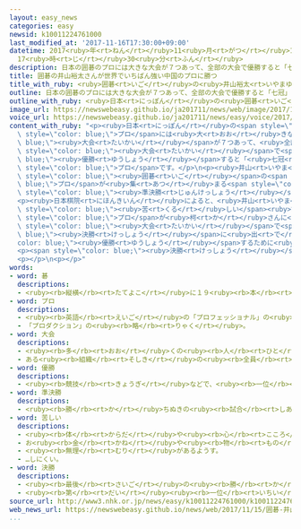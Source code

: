 ```yaml
---
layout: easy_news
categories: easy
newsid: k10011224761000
last_modified_at: '2017-11-16T17:30:00+09:00'
datetime: 2017<ruby>年<rt>ねん</rt></ruby>11<ruby>月<rt>がつ</rt></ruby>16<ruby>日<rt>にち</rt></ruby>
  17<ruby>時<rt>じ</rt></ruby>30<ruby>分<rt>ふん</rt></ruby>
description: 日本の囲碁のプロには大きな大会が７つあって、全部の大会で優勝すると「七冠」になります。
title: 囲碁の井山裕太さんが世界でいちばん強い中国のプロに勝つ
title_with_ruby: <ruby>囲碁<rt>いご</rt></ruby>の<ruby>井山裕太<rt>いやまゆうた</rt></ruby>さんが<ruby>世界<rt>せかい</rt></ruby>でいちばん<ruby>強<rt>つよ</rt></ruby>い<ruby>中国<rt>ちゅうごく</rt></ruby>のプロに<ruby>勝<rt>か</rt></ruby>つ
outline: 日本の囲碁のプロには大きな大会が７つあって、全部の大会で優勝すると「七冠」になります。
outline_with_ruby: <ruby>日本<rt>にっぽん</rt></ruby>の<ruby>囲碁<rt>いご</rt></ruby>のプロには<ruby>大<rt>おお</rt></ruby>きな<ruby>大会<rt>たいかい</rt></ruby>が７つあって、<ruby>全部<rt>ぜんぶ</rt></ruby>の<ruby>大会<rt>たいかい</rt></ruby>で<ruby>優勝<rt>ゆうしょう</rt></ruby>すると「<ruby>七冠<rt>ななかん</rt></ruby>」になります。
image_url: https://newswebeasy.github.io/ja201711/news/web/image/2017/11/15/K10011224761_1711151913_1711151915_01_02.jpg
voice_url: https://newswebeasy.github.io/ja201711/news/easy/voice/2017/11/16/k10011224761000.mp3
content_with_ruby: "<p><ruby>日本<rt>にっぽん</rt></ruby>の<span style=\"color: blue;\"><ruby>囲碁<rt>いご</rt></ruby></span>の<span\
  \ style=\"color: blue;\">プロ</span>には<ruby>大<rt>おお</rt></ruby>きな<span style=\"color:\
  \ blue;\"><ruby>大会<rt>たいかい</rt></ruby></span>が７つあって、<ruby>全部<rt>ぜんぶ</rt></ruby>の<span\
  \ style=\"color: blue;\"><ruby>大会<rt>たいかい</rt></ruby></span>で<span style=\"color:\
  \ blue;\"><ruby>優勝<rt>ゆうしょう</rt></ruby></span>すると「<ruby>七冠<rt>ななかん</rt></ruby>」になります。<ruby>井山裕太<rt>いやまゆうた</rt></ruby>さんは、<ruby>初<rt>はじ</rt></ruby>めて<ruby>七冠<rt>ななかん</rt></ruby>になった<span\
  \ style=\"color: blue;\">プロ</span>です。</p>\n<p><ruby>井山<rt>いやま</rt></ruby>さんは１５<ruby>日<rt>にち</rt></ruby>、<ruby>日本<rt>にっぽん</rt></ruby>、<ruby>中国<rt>ちゅうごく</rt></ruby>、<ruby>韓国<rt>かんこく</rt></ruby>の<span\
  \ style=\"color: blue;\"><ruby>囲碁<rt>いご</rt></ruby></span>の<span style=\"color:\
  \ blue;\">プロ</span>が<ruby>集<rt>あつ</rt></ruby>まる<span style=\"color: blue;\"><ruby>大会<rt>たいかい</rt></ruby></span>の<span\
  \ style=\"color: blue;\"><ruby>準決勝<rt>じゅんけっしょう</rt></ruby></span>で、<ruby>世界<rt>せかい</rt></ruby>でいちばん<ruby>強<rt>つよ</rt></ruby>いと<ruby>言<rt>い</rt></ruby>われている<ruby>中国<rt>ちゅうごく</rt></ruby>の<ruby>柯<rt>か</rt></ruby><ruby>潔<rt>けつ</rt></ruby>さんと<ruby>試合<rt>しあい</rt></ruby>をしました。</p>\n\
  <p><ruby>日本棋院<rt>にほんきいん</rt></ruby>によると、<ruby>井山<rt>いやま</rt></ruby>さんは<ruby>途中<rt>とちゅう</rt></ruby>までは<ruby>負<rt>ま</rt></ruby>けていて<span\
  \ style=\"color: blue;\"><ruby>苦<rt>くる</rt></ruby>しい</span><ruby>試合<rt>しあい</rt></ruby>でしたが、<ruby>最後<rt>さいご</rt></ruby>に<ruby>勝<rt>か</rt></ruby>つことができました。<ruby>日本<rt>にっぽん</rt></ruby>の<span\
  \ style=\"color: blue;\">プロ</span>が<ruby>柯<rt>か</rt></ruby>さんに<ruby>勝<rt>か</rt></ruby>ったのは<ruby>初<rt>はじ</rt></ruby>めてです。<ruby>井山<rt>いやま</rt></ruby>さんは「<ruby>世界<rt>せかい</rt></ruby>の<span\
  \ style=\"color: blue;\"><ruby>大会<rt>たいかい</rt></ruby></span>で<span style=\"color:\
  \ blue;\"><ruby>決勝<rt>けっしょう</rt></ruby></span>に<ruby>出<rt>で</rt></ruby>て<span style=\"\
  color: blue;\"><ruby>優勝<rt>ゆうしょう</rt></ruby></span>するために<ruby>頑張<rt>がんば</rt></ruby>ってきたので、とてもうれしいです」と<ruby>話<rt>はな</rt></ruby>していました。</p>\n\
  <p><span style=\"color: blue;\"><ruby>決勝<rt>けっしょう</rt></ruby></span>は<ruby>来年<rt>らいねん</rt></ruby>の２<ruby>月<rt>がつ</rt></ruby>で、<ruby>井山<rt>いやま</rt></ruby>さんは<ruby>中国<rt>ちゅうごく</rt></ruby>の<ruby>謝爾豪<rt>しゃじごう</rt></ruby>さんと<ruby>試合<rt>しあい</rt></ruby>をします。</p>\n\
  <p></p>\n<p></p>"
words:
- word: 碁
  descriptions:
  - <ruby><rb>縦横</rb><rt>たてよこ</rt></ruby>に１９<ruby><rb>本</rb><rt>ほん</rt></ruby>の<ruby><rb>線</rb><rt>せん</rt></ruby>を<ruby><rb>引</rb><rt>ひ</rt></ruby>いた<ruby><rb>盤</rb><rt>ばん</rt></ruby>に、<ruby><rb>白</rb><rt>しろ</rt></ruby>と<ruby><rb>黒</rb><rt>くろ</rt></ruby>の<ruby><rb>石</rb><rt>いし</rt></ruby>を<ruby><rb>２人</rb><rt>ふたり</rt></ruby>で<ruby><rb>代</rb><rt>か</rt></ruby>わる<ruby><rb>代</rb><rt>が</rt></ruby>わるに<ruby><rb>並</rb><rt>なら</rt></ruby>べて、<ruby><rb>場所</rb><rt>ばしょ</rt></ruby>（<ruby><rb>地</rb><rt>じ</rt></ruby>）を<ruby><rb>取</rb><rt>と</rt></ruby>り<ruby><rb>合</rb><rt>あ</rt></ruby>うゲーム。<ruby><rb>囲碁</rb><rt>いご</rt></ruby>。
- word: プロ
  descriptions:
  - <ruby><rb>英語</rb><rt>えいご</rt></ruby>の「プロフェッショナル」の<ruby><rb>略</rb><rt>りゃく</rt></ruby>。<ruby><rb>職業</rb><rt>しょくぎょう</rt></ruby>にすること。<ruby><rb>本職</rb><rt>ほんしょく</rt></ruby>。<ruby><rb>専門</rb><rt>せんもん</rt></ruby>。
  - 「プロダクション」の<ruby><rb>略</rb><rt>りゃく</rt></ruby>。
- word: 大会
  descriptions:
  - <ruby><rb>多</rb><rt>おお</rt></ruby>くの<ruby><rb>人</rb><rt>ひと</rt></ruby>が<ruby><rb>集</rb><rt>あつ</rt></ruby>まる<ruby><rb>会</rb><rt>かい</rt></ruby>。
  - ある<ruby><rb>組織</rb><rt>そしき</rt></ruby>の<ruby><rb>全員</rb><rt>ぜんいん</rt></ruby>が<ruby><rb>集</rb><rt>あつ</rt></ruby>まる<ruby><rb>会</rb><rt>かい</rt></ruby>。
- word: 優勝
  descriptions:
  - <ruby><rb>競技</rb><rt>きょうぎ</rt></ruby>などで、<ruby><rb>一位</rb><rt>いちい</rt></ruby>で<ruby><rb>勝</rb><rt>か</rt></ruby>つこと。
- word: 準決勝
  descriptions:
  - <ruby><rb>勝</rb><rt>か</rt></ruby>ちぬきの<ruby><rb>試合</rb><rt>しあい</rt></ruby>で、<ruby><rb>決勝</rb><rt>けっしょう</rt></ruby>の<ruby><rb>一</rb><rt>ひと</rt></ruby>つ<ruby><rb>前</rb><rt>まえ</rt></ruby>の<ruby><rb>試合</rb><rt>しあい</rt></ruby>。
- word: 苦しい
  descriptions:
  - <ruby><rb>体</rb><rt>からだ</rt></ruby>や<ruby><rb>心</rb><rt>こころ</rt></ruby>がつらくて、がまんできない。
  - お<ruby><rb>金</rb><rt>かね</rt></ruby>や<ruby><rb>物</rb><rt>もの</rt></ruby>が<ruby><rb>足</rb><rt>た</rt></ruby>りなくて<ruby><rb>困</rb><rt>こま</rt></ruby>るようす。
  - <ruby><rb>無理</rb><rt>むり</rt></ruby>があるようす。
  - …しにくい。
- word: 決勝
  descriptions:
  - <ruby><rb>最後</rb><rt>さいご</rt></ruby>の<ruby><rb>勝</rb><rt>か</rt></ruby>ち<ruby><rb>負</rb><rt>ま</rt></ruby>けを<ruby><rb>決</rb><rt>き</rt></ruby>めること。
  - <ruby><rb>第</rb><rt>だい</rt></ruby><ruby><rb>一位</rb><rt>いちい</rt></ruby>のものを<ruby><rb>決</rb><rt>き</rt></ruby>めること。
source_url: http://www3.nhk.or.jp/news/easy/k10011224761000/k10011224761000.html
web_news_url: https://newswebeasy.github.io/news/web/2017/11/15/囲碁-井山七冠-世界最強の中国棋士に勝利
...
```

